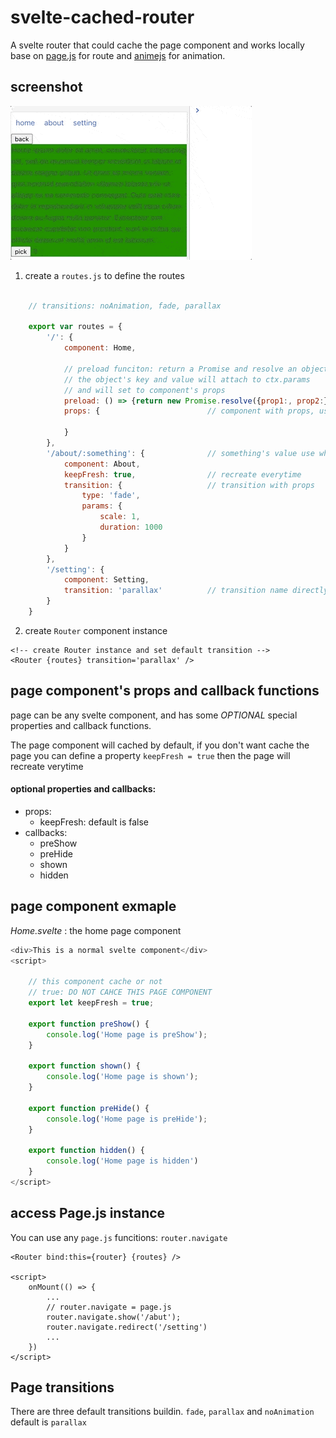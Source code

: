 # svelte-cached-router
A svelte router that could cache the page component and works locally
base on [page.js](https://github.com/visionmedia/page.js) for route and [animejs](https://github.com/juliangarnier/anime/) for animation.

## screenshot

<img src="./assets/cached-router-min.gif" alt="">


1. create a `routes.js` to define the routes

```javascript

    // transitions: noAnimation, fade, parallax
    
    export var routes = {
        '/': {
            component: Home,

            // preload funciton: return a Promise and resolve an object
            // the object's key and value will attach to ctx.params 
            // and will set to component's props
            preload: () => {return new Promise.resolve({prop1:, prop2:})},  
            props: {                        // component with props, use default transition

            }
        },
        '/about/:something': {              // something's value use when component create, props
            component: About,
            keepFresh: true,                // recreate everytime
            transition: {                   // transition with props
                type: 'fade',
                params: {
                    scale: 1,
                    duration: 1000
                }
            }
        },
        '/setting': {
            component: Setting,
            transition: 'parallax'          // transition name directly
        }
    }
```



2. create `Router` component instance

```svelte
<!-- create Router instance and set default transition -->
<Router {routes} transition='parallax' />
```

## page component's props and callback functions

page can be any svelte component, and has some *OPTIONAL* special properties and callback functions.

The page component will cached by default, if you don't want cache the page you can define a property `keepFresh = true` then the page will recreate verytime

#### optional properties and callbacks:

* props:
    - keepFresh:  default is false
* callbacks:
    - preShow
    - preHide
    - shown
    - hidden

## page component exmaple

*Home.svelte* : the home page component

```javascript
<div>This is a normal svelte component</div>
<script>

    // this component cache or not
    // true: DO NOT CAHCE THIS PAGE COMPONENT
    export let keepFresh = true;

    export function preShow() {
        console.log('Home page is preShow');
    }

    export function shown() {
        console.log('Home page is shown');
    }

    export function preHide() {
        console.log('Home page is preHide');
    }

    export function hidden() {
        console.log('Home page is hidden')
    }
</script>
```

## access Page.js instance

You can use any `page.js` funcitions: `router.navigate`


```svelte
<Router bind:this={router} {routes} />

<script>
    onMount(() => {
        ...
        // router.navigate = page.js
        router.navigate.show('/abut');
        router.navigate.redirect('/setting')
        ...
    })
</script>

```

## Page transitions

There are three default transitions buildin. `fade`, `parallax` and `noAnimation` default is `parallax`

